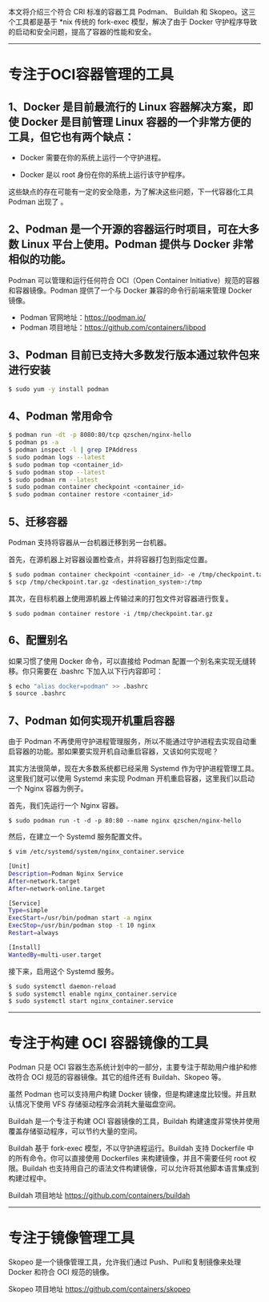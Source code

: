 本文将介绍三个符合 CRI 标准的容器工具 Podman、 Buildah 和 Skopeo。这三个工具都是基于 *nix 传统的 fork-exec 模型，解决了由于 Docker 守护程序导致的启动和安全问题，提高了容器的性能和安全。

---

# 专注于OCI容器管理的工具

## 1、Docker 是目前最流行的 Linux 容器解决方案，即使 Docker 是目前管理 Linux 容器的一个非常方便的工具，但它也有两个缺点：

- Docker 需要在你的系统上运行一个守护进程。

- Docker 是以 root 身份在你的系统上运行该守护程序。

这些缺点的存在可能有一定的安全隐患，为了解决这些问题，下一代容器化工具 Podman 出现了 。

## 2、Podman 是一个开源的容器运行时项目，可在大多数 Linux 平台上使用。Podman 提供与 Docker 非常相似的功能。

Podman 可以管理和运行任何符合 OCI（Open Container Initiative）规范的容器和容器镜像。Podman 提供了一个与 Docker 兼容的命令行前端来管理 Docker 镜像。

- Podman 官网地址：https://podman.io/
- Podman 项目地址：https://github.com/containers/libpod

## 3、Podman 目前已支持大多数发行版本通过软件包来进行安装

```bash
$ sudo yum -y install podman
```

## 4、Podman 常用命令

```bash
$ podman run -dt -p 8080:80/tcp qzschen/nginx-hello
$ podman ps -a
$ podman inspect -l | grep IPAddress
$ sudo podman logs --latest
$ sudo podman top <container_id>
$ sudo podman stop --latest
$ sudo podman rm --latest
$ sudo podman container checkpoint <container_id>
$ sudo podman container restore <container_id>
```

## 5、迁移容器

Podman 支持将容器从一台机器迁移到另一台机器。

首先，在源机器上对容器设置检查点，并将容器打包到指定位置。

```bash
$ sudo podman container checkpoint <container_id> -e /tmp/checkpoint.tar.gz
$ scp /tmp/checkpoint.tar.gz <destination_system>:/tmp
```

其次，在目标机器上使用源机器上传输过来的打包文件对容器进行恢复。

`$ sudo podman container restore -i /tmp/checkpoint.tar.gz`

## 6、配置别名

如果习惯了使用 Docker 命令，可以直接给 Podman 配置一个别名来实现无缝转移。你只需要在 .bashrc 下加入以下行内容即可：

```bash
$ echo "alias docker=podman" >> .bashrc
$ source .bashrc

```

## 7、Podman 如何实现开机重启容器

由于 Podman 不再使用守护进程管理服务，所以不能通过守护进程去实现自动重启容器的功能。那如果要实现开机自动重启容器，又该如何实现呢？

其实方法很简单，现在大多数系统都已经采用 Systemd 作为守护进程管理工具。这里我们就可以使用 Systemd 来实现 Podman 开机重启容器，这里我们以启动一个 Nginx 容器为例子。

首先，我们先运行一个 Nginx 容器。

`$ sudo podman run -t -d -p 80:80 --name nginx qzschen/nginx-hello`

然后，在建立一个 Systemd 服务配置文件。

```bash
$ vim /etc/systemd/system/nginx_container.service

[Unit]
Description=Podman Nginx Service
After=network.target
After=network-online.target

[Service]
Type=simple
ExecStart=/usr/bin/podman start -a nginx
ExecStop=/usr/bin/podman stop -t 10 nginx
Restart=always

[Install]
WantedBy=multi-user.target
```

接下来，启用这个 Systemd 服务。

```bash
$ sudo systemctl daemon-reload
$ sudo systemctl enable nginx_container.service
$ sudo systemctl start nginx_container.service
```

---

# 专注于构建 OCI 容器镜像的工具

Podman 只是 OCI 容器生态系统计划中的一部分，主要专注于帮助用户维护和修改符合 OCI 规范的容器镜像。其它的组件还有 Buildah、Skopeo 等。

虽然 Podman 也可以支持用户构建 Docker 镜像，但是构建速度比较慢。并且默认情况下使用 VFS 存储驱动程序会消耗大量磁盘空间。

Buildah 是一个专注于构建 OCI 容器镜像的工具，Buildah 构建速度非常快并使用覆盖存储驱动程序，可以节约大量的空间。

Buildah 基于 fork-exec 模型，不以守护进程运行。Buildah 支持 Dockerfile 中的所有命令。你可以直接使用 Dockerfiles 来构建镜像，并且不需要任何 root 权限。Buildah 也支持用自己的语法文件构建镜像，可以允许将其他脚本语言集成到构建过程中。

Buildah 项目地址 https://github.com/containers/buildah

---

# 专注于镜像管理工具

Skopeo 是一个镜像管理工具，允许我们通过 Push、Pull和复制镜像来处理 Docker 和符合 OCI 规范的镜像。

Skopeo 项目地址 https://github.com/containers/skopeo